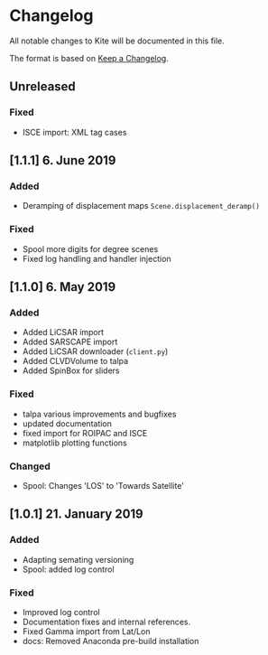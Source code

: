 # Changelog

All notable changes to Kite will be documented in this file.

The format is based on [Keep a Changelog](https://keepachangelog.com/en/1.0.0/).

## Unreleased

### Fixed
- ISCE import: XML tag cases

## [1.1.1] 6. June 2019

### Added
- Deramping of displacement maps `Scene.displacement_deramp()`

### Fixed
- Spool more digits for degree scenes
- Fixed log handling and handler injection

## [1.1.0] 6. May 2019

### Added
- Added LiCSAR import
- Added SARSCAPE import
- Added LiCSAR downloader (`client.py`)
- Added CLVDVolume to talpa
- Added SpinBox for sliders

### Fixed
- talpa various improvements and bugfixes
- updated documentation
- fixed import for ROIPAC and ISCE
- matplotlib plotting functions

### Changed
- Spool: Changes 'LOS' to 'Towards Satellite'

## [1.0.1] 21. January 2019

### Added
- Adapting semating versioning
- Spool: added log control

### Fixed
- Improved log control
- Documentation fixes and internal references.
- Fixed Gamma import from Lat/Lon
- docs: Removed Anaconda pre-build installation
